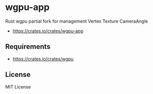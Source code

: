 wgpu-app
========

Rust wgpu partial fork for management Vertex Texture CameraAngle

- [ https://crates.io/crates/wgpu-app ]( https://crates.io/crates/wgpu-app )


Requirements
------------

- [ https://crates.io/crates/wgpu ]( https://crates.io/crates/wgpu )


License
-------

MIT License
